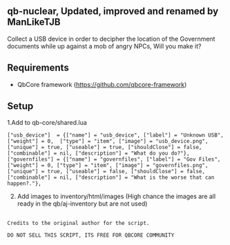 ## qb-nuclear, Updated, improved and renamed by ManLikeTJB
Collect a USB device in order to decipher the location of the Government documents while up against a mob of angry NPCs, 
Will you make it?

## Requirements
- QbCore framework (https://github.com/qbcore-framework)

## Setup
1.Add to qb-core/shared.lua
```
["usb_device"]	= {["name"] = "usb_device", ["label"] = "Unknown USB", ["weight"] = 0,	["type"] = "item", ["image"] = "usb_device.png", ["unique"] = true, ["useable"] = true, ["shouldClose"] = false, ["combinable"] = nil, ["description"] = "What do you do?"},
["governfiles"] = {["name"] = "governfiles", ["label"] = "Gov Files", ["weight"] = 0, ["type"] = "item", ["image"] = "governfiles.png", ["unique"] = true, ["useable"] = false, ["shouldClose"] = false, ["combinable"] = nil, ["description"] = "What is the worse that can happen?."},

```
2. Add images to inventory/html/images (High chance the images are all ready in the qb/aj-inventory but are not used)

##
```
Credits to the original author for the script.

DO NOT SELL THIS SCRIPT, ITS FREE FOR QBCORE COMMUNITY 
```
